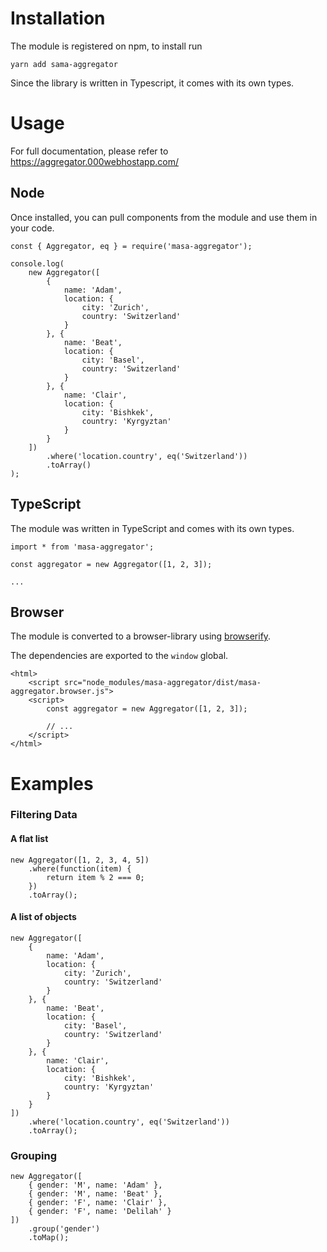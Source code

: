 Installation
============

The module is registered on npm, to install run
```
yarn add sama-aggregator
```

Since the library is written in Typescript, it comes with its own types.

Usage
=====

For full documentation, please refer to https://aggregator.000webhostapp.com/

## Node

Once installed, you can pull components from the module and use them in your code.
```
const { Aggregator, eq } = require('masa-aggregator');

console.log(
	new Aggregator([
		{
			name: 'Adam',
			location: {
				city: 'Zurich',
				country: 'Switzerland'
			}
		}, {
			name: 'Beat',
			location: {
				city: 'Basel',
				country: 'Switzerland'
			}
		}, {
			name: 'Clair',
			location: {
				city: 'Bishkek',
				country: 'Kyrgyztan'
			}
		}
	])
		.where('location.country', eq('Switzerland'))
		.toArray()
);
```

## TypeScript

The module was written in TypeScript and comes with its own types.
```
import * from 'masa-aggregator';

const aggregator = new Aggregator([1, 2, 3]);

...
```

## Browser

The module is converted to a browser-library using [browserify](http://browserify.org/).

The dependencies are exported to the `window` global.

```
<html>
	<script src="node_modules/masa-aggregator/dist/masa-aggregator.browser.js">
	<script>
		const aggregator = new Aggregator([1, 2, 3]);
		
		// ...
	</script>
</html>
```

Examples
========

### Filtering Data

#### A flat list
```
new Aggregator([1, 2, 3, 4, 5])
	.where(function(item) {
		return item % 2 === 0;
	})
	.toArray();
```

#### A list of objects
```
new Aggregator([
	{
		name: 'Adam',
		location: {
			city: 'Zurich',
			country: 'Switzerland'
		}
	}, {
		name: 'Beat',
		location: {
			city: 'Basel',
			country: 'Switzerland'
		}
	}, {
		name: 'Clair',
		location: {
			city: 'Bishkek',
			country: 'Kyrgyztan'
		}
	}
])
	.where('location.country', eq('Switzerland'))
	.toArray();
```

### Grouping

```
new Aggregator([
	{ gender: 'M', name: 'Adam' },
	{ gender: 'M', name: 'Beat' },
	{ gender: 'F', name: 'Clair' },
	{ gender: 'F', name: 'Delilah' }
])
	.group('gender')
	.toMap();
```
